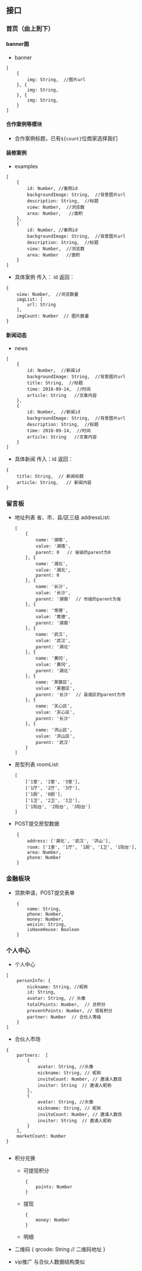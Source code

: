## 接口
### 首页（由上到下）
#### banner图
- banner 
```
[
    {
        img: String,  //图片url
    }, {
        img: String,
    }, {
        img: String,
    }
]
```

#### 合作案例等模块
- 合作案例标题，已有```${count}```位商家选择我们

#### 装修案例
- examples
```
[
    {
        id: Number, //案例id
        backgroundImage: String,  //背景图片url
        description: String,  //标题
        view: Number,  //浏览数
        area: Number,   //面积
    },
    {
        id: Number, //案例id
        backgroundImage: String,  //背景图片url
        description: String,  //标题
        view: Number,  //浏览数
        area: Number   //面积
    }
]
```

- 具体案例
传入： id
返回：
```
{
    view: Number,  //浏览数量
    imgList: [
        url: String
    ],
    imgCount: Number  // 图片数量
}
```

#### 新闻动态
- news
```
[
    {
        id: Number,  //新闻id
        backgroundImage: String,  //背景图片url
        title: String,  //标题
        time: 2018-09-14,  //时间
        article: String   //文章内容
    },
    {
        id: Number,  //新闻id
        backgroundImage: String,  //背景图片url
        description: String,  //标题
        time: 2018-09-14,  //时间
        article: String   //文章内容
    }
]
```
- 具体新闻
传入：id
返回：
```
{
    title: String,  // 新闻标题
    article: String,   // 新闻内容
}
```

### 留言板
- 地址列表
    省、市、县/区三级
    addressList: 
    ```
    [
        {
            name: '湖南',
            value: '湖南',
            parent: 0   // 省级的parent为0
        }, {
            name: '湖北',
            value: '湖北',
            parent: 0
        }, {
            name: '长沙',
            value: '长沙',
            parent: '湖南'  // 市级的parent为省
        }, {
            name: '常德',
            value: '常德',
            parent: '湖南'
        }, {
            name: '武汉',
            value: '武汉',
            parent: '湖北'
        }, {
            name: '黄冈',
            value: '黄冈',
            parent: '湖北'
        }, {
            name: '芙蓉区',
            value: '芙蓉区',
            parent: '长沙'  // 县或区的parent为市
        }, {
            name: '天心区',
            value: '天心区',
            parent: '长沙'
        }, {
            name: '洪山区',
            value: '洪山区',
            parent: '武汉'
        }
    ]
    ```
- 房型列表
    roomList:
    ```
    [
        ['1室', '2室', '3室'],
        ['1厅', '2厅', '3厅'],
        ['1厨', '0厨'],
        ['1卫', '2卫', '3卫'],
        ['1阳台', '2阳台', '3阳台']
    ]
    ```
- POST提交房型数据
```
    {
        address: ['湖北', '武汉', '洪山'],
        room: ['1室', '1厅', '1厨', '1卫', '1阳台'],
        area: Number,
        phone: Number
    }
```
### 金融板块
- 贷款申请，POST提交表单
```
    {
        name: String,
        phone: Number,
        money: Number,
        weixin: String,
        isHaveHouse: Boolean
    }
```


### 个人中心
- 个人中心
```
[
    personInfo: {
        nickname: String, //昵称
        id: String,
        avatar: String, // 头像
        totalPoints: Number,  // 总积分
        presentPoints: Number, // 现有积分
        partner: Number  // 合伙人等级
    }
]
```

- 合伙人市场
```
{
    partners:  [
        {
            avatar: String, //头像
            nickname: String, // 昵称
            inviteCount: Number, // 邀请人数目
            inviter: String  // 邀请人昵称
        },
        {
            avatar: String, //头像
            nickname: String, // 昵称
            inviteCount: Number, // 邀请人数目
            inviter: String  // 邀请人昵称
        }
    ],
    marketCount: Number
}
    
```

- 积分兑换
    - 可提现积分
    ```
        {
            points: Number
        }
    ```
    - 提现
    ```
        {
            money: Number
        }
    ```
    - 明细

- 二维码
    {
        qrcode: String  // 二维码地址
    }

- vip推广
与合伙人数据结构类似